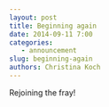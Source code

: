 ```yaml
---
layout: post
title: Beginning again
date: 2014-09-11 7:00
categories: 
   - announcement
slug: beginning-again
authors: Christina Koch
---
```


Rejoining the fray!  